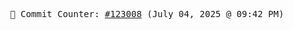<p align="center">
    <samp>
        📮 Commit Counter: <a href="https://github.com/Javascript-void0/Javascript-void0/commits/main">#123008</a> (July 04, 2025 @ 09:42 PM)
    </samp>
</p>